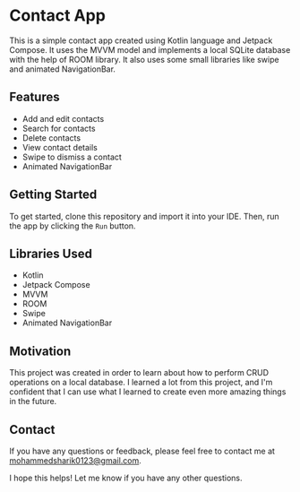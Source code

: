 # Contact App

This is a simple contact app created using Kotlin language and Jetpack Compose. It uses the MVVM model and implements a local SQLite database with the help of ROOM library. It also uses some small libraries like swipe and animated NavigationBar.

## Features

* Add and edit contacts
* Search for contacts
* Delete contacts
* View contact details
* Swipe to dismiss a contact
* Animated NavigationBar

## Getting Started

To get started, clone this repository and import it into your IDE. Then, run the app by clicking the `Run` button.

## Libraries Used

* Kotlin
* Jetpack Compose
* MVVM
* ROOM
* Swipe
* Animated NavigationBar


## Motivation

This project was created in order to learn about how to perform CRUD operations on a local database. I learned a lot from this project, and I'm confident that I can use what I learned to create even more amazing things in the future.

## Contact

If you have any questions or feedback, please feel free to contact me at mohammedsharik0123@gmail.com.


I hope this helps! Let me know if you have any other questions.
